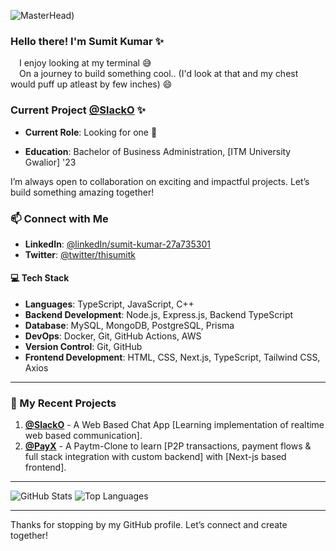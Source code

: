 ![MasterHead](https://i.giphy.com/media/v1.Y2lkPTc5MGI3NjExcnMwZ2V1M3Nlajd1NmRqcXlraWJycnhreXM5Nm4zdDVqMG14OW05ayZlcD12MV9pbnRlcm5hbF9naWZfYnlfaWQmY3Q9Zw/CuuSHzuc0O166MRfjt/giphy.gif))

### Hello there! I'm Sumit Kumar ✨
  &emsp;I enjoy looking at my terminal 😅 </br>
  &emsp;On a journey to build something cool.. (I'd look at that and my chest would puff up atleast by few inches) 😄

### Current Project [@SlackO]( addaddhttps://slacko.thisumitk.com/) ✨

 - **Current Role**: Looking for one 👀

 - **Education**: Bachelor of Business Administration, [ITM University Gwalior] '23

I’m always open to collaboration on exciting and impactful projects. Let’s build something amazing together!

### 📫 Connect with Me

- **LinkedIn**: [@linkedIn/sumit-kumar-27a735301](https://www.linkedin.com/in/sumit-kumar-27a735301/)
- **Twitter**: [@twitter/thisumitk](https://twitter.com/thisumitk)

#### 💻 Tech Stack

- **Languages**: TypeScript, JavaScript, C++
- **Backend Development**: Node.js, Express.js, Backend TypeScript
- **Database**: MySQL, MongoDB, PostgreSQL, Prisma
- **DevOps**: Docker, Git, GitHub Actions, AWS
- **Version Control**: Git, GitHub
- **Frontend Development**: HTML, CSS, Next.js, TypeScript, Tailwind CSS, Axios

---

### 🌟 My Recent Projects

1. **[@SlackO](https://github.com/sumitk-jma/slack-clone)** - A Web Based Chat App [Learning implementation of realtime web based communication].
2. **[@PayX](https://github.com/sumitk-jma/payx)** - A Paytm-Clone to learn [P2P transactions, payment flows & full stack integration with custom backend] with [Next-js based frontend].

---

![GitHub Stats](https://github-readme-stats.vercel.app/api?username=sumitk-jma&show_icons=true&theme=radical)
![Top Languages](https://github-readme-stats.vercel.app/api/top-langs/?username=sumitk-jma&layout=compact&theme=radical)

---

Thanks for stopping by my GitHub profile. Let’s connect and create together!
